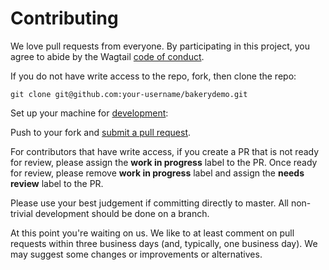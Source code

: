 # Contributing

We love pull requests from everyone. By participating in this project, you
agree to abide by the Wagtail [code of conduct].

[code of conduct]: https://github.com/wagtail/wagtail/blob/master/CODE_OF_CONDUCT.md

If you do not have write access to the repo, fork, then clone the repo:

    git clone git@github.com:your-username/bakerydemo.git

Set up your machine for [development]:

[development]: https://github.com/wagtail/bakerydemo/blob/master/readme.md

Push to your fork and [submit a pull request][pr].

[pr]: https://github.com/wagtail/bakerydemo/compare/

For contributors that have write access, if you create a PR that is not
ready for review, please assign the **work in progress** label to the PR. Once ready
for review, please remove **work in progress** label and assign the **needs review**
label to the PR.

Please use your best judgement if committing directly to master. All non-trivial development
should be done on a branch.

At this point you're waiting on us. We like to at least comment on pull requests
within three business days (and, typically, one business day). We may suggest
some changes or improvements or alternatives.
